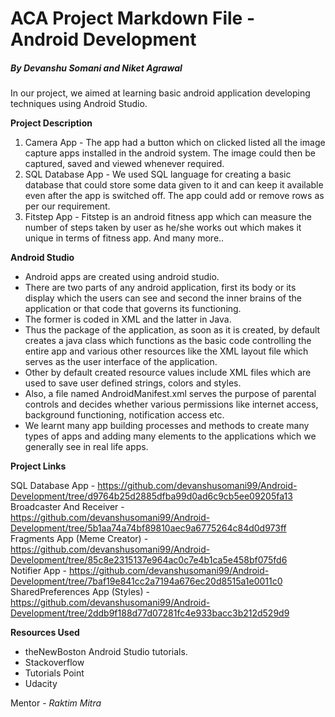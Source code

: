 # ACA Project Markdown File - Android Development

##### *By Devanshu Somani and Niket Agrawal*

In our project, we aimed at learning basic android application developing techniques using Android Studio.

**Project Description**

1. Camera App - 
 The app had a button which on clicked listed all the image capture apps installed in the android system.
The image could then be captured, saved and viewed whenever required.
2. SQL Database App -
We used SQL language for creating a basic database that could store some data given to it and can keep it available even after the app is switched off.
The app could add or remove rows as per our requirement.
3. Fitstep App -
Fitstep is an android fitness app which can measure the number of steps taken by user as he/she works out which makes it unique in terms of fitness app.
And many more..

**Android Studio**

* Android apps are created using android studio. 
* There are two parts of any android application, first its body or its display which the users can see and second the inner brains of the application or that code that governs its functioning. 
* The former is coded in XML  and the latter in Java.
* Thus the package of the application, as soon as it is created, by default creates a java class which functions as the basic code controlling the entire app and various other resources like the XML layout file which serves as the user interface of the application. 
* Other by default created resource values include XML files which are used to save user defined strings, colors and styles.
* Also, a file named AndroidManifest.xml serves the purpose of parental controls and decides whether various permissions like internet access, background functioning, notification access etc.
* We learnt many app building processes and methods to create many types of apps and adding many elements to the applications which we generally see in real life apps.

**Project Links**

SQL Database App - https://github.com/devanshusomani99/Android-Development/tree/d9764b25d2885dfba99d0ad6c9cb5ee09205fa13  
Broadcaster And Receiver - https://github.com/devanshusomani99/Android-Development/tree/5b1aa74a74bf89810aec9a6775264c84d0d973ff  
Fragments App (Meme Creator) - https://github.com/devanshusomani99/Android-Development/tree/85c8e2315137e964ac0c7e4b1ca5e458bf075fd6  
Notifier App - https://github.com/devanshusomani99/Android-Development/tree/7baf19e841cc2a7194a676ec20d8515a1e0011c0  
SharedPreferences App (Styles) - https://github.com/devanshusomani99/Android-Development/tree/2ddb9f188d77d07281fc4e933bacc3b212d529d9  

**Resources Used**

* theNewBoston Android Studio tutorials.
* Stackoverflow
* Tutorials Point
* Udacity

Mentor - *Raktim Mitra*
